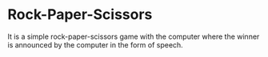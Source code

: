# Rock-Paper-Scissors
It is a simple rock-paper-scissors game with the computer where the winner is announced by the computer in the form of speech.
